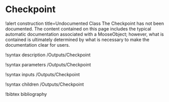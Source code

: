<!-- MOOSE Documentation Stub: Remove this when content is added. -->

# Checkpoint

!alert construction title=Undocumented Class
The Checkpoint has not been documented. The content contained on this page includes the
typical automatic documentation associated with a MooseObject; however, what is contained is
ultimately determined by what is necessary to make the documentation clear for users.

!syntax description /Outputs/Checkpoint

!syntax parameters /Outputs/Checkpoint

!syntax inputs /Outputs/Checkpoint

!syntax children /Outputs/Checkpoint

!bibtex bibliography
